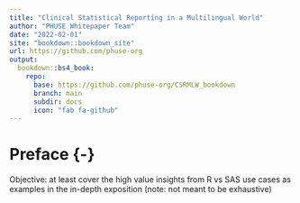 ```yaml
---
title: "Clinical Statistical Reporting in a Multilingual World"
author: "PHUSE Whitepaper Team"
date: "2022-02-01"
site: "bookdown::bookdown_site"
url: https://github.com/phuse-org
output:
  bookdown::bs4_book: 
    repo:
      base: https://github.com/phuse-org/CSRMLW_bookdown
      branch: main
      subdir: docs
      icon: "fab fa-github"
---
```


# Preface {-}

Objective: at least cover the high value insights from R vs SAS use cases as examples in the in-depth exposition (note: not meant to be exhaustive)
